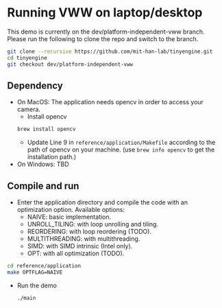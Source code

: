 # Running VWW on laptop/desktop

This demo is currently on the dev/platform-independent-vww branch. Please run the following to clone the repo and switch to the branch.

```bash
git clone --recursive https://github.com/mit-han-lab/tinyengine.git
cd tinyengine
git checkout dev/platform-independent-vww
```

## Dependency

- On MacOS: The application needs opencv in order to access your camera.
  - Install opencv
  ```bash
  brew install opencv
  ```
  - Update Line 9 in `reference/application/Makefile` according to the path of opencv on your machine. (use `brew info opencv` to get the installation path.)
- On Windows: TBD

## Compile and run

- Enter the application directory and compile the code with an optimization option. Available options:
  - NAIVE: basic implementation.
  - UNROLL_TILING: with loop unrolling and tiling.
  - REORDERING: with loop reordering (TODO).
  - MULTITHREADING: with multithreading.
  - SIMD: with SIMD intrinsic (Intel only).
  - OPT: with all optimization (TODO).

```bash
cd reference/application
make OPTFLAG=NAIVE
```

- Run the demo
  ```bash
  ./main
  ```
